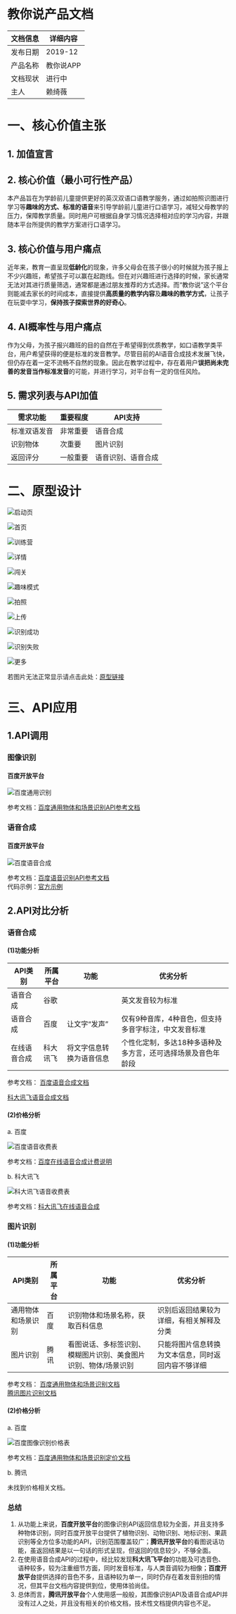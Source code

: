 # 教你说产品文档

文档信息|详细内容|
---|---|
发布日期|2019-12|
产品名称|教你说APP|
文档现状|进行中
主人|赖绮薇

# 一、核心价值主张
## 1. 加值宣言

## 2. 核心价值（最小可行性产品）

本产品旨在为学龄前儿童提供更好的英汉双语口语教学服务，通过如拍照识图进行学习等**趣味的方式、标准的语音**来引导学龄前儿童进行口语学习，减轻父母教学的压力，保障教学质量。同时用户可根据自身学习情况选择相对应的学习内容，并跟随本平台所提供的教学方案进行口语学习。
## 3. 核心价值与用户痛点

近年来，教育一直呈现**低龄化**的现象，许多父母会在孩子很小的时候就为孩子报上不少兴趣班，希望孩子可以赢在起跑线。但在对兴趣班进行选择的时候，家长通常无法对其进行质量筛选，通常都是通过朋友推荐的方式选择。而“教你说”这个平台则能减去家长的时间成本，直接提供**高质量的教学内容**及**趣味的教学方式**，让孩子在玩耍中学习，**保持孩子探索世界的好奇心**。
## 4. AI概率性与用户痛点

作为父母，为孩子报兴趣班的目的自然在于希望得到优质教学，如口语教学类平台，用户希望获得的便是标准的发音教学。尽管目前的AI语音合成技术发展飞快，但仍存在着一定不流畅不自然的现象。因此在教学过程中，存在着用户**误把尚未完善的发音当作标准发音**的可能，并进行学习，对平台有一定的信任风险。
## 5. 需求列表与API加值

需求功能|重要程度|API支持|
---|---|---|
标准双语发音|非常重要|语音合成
识别物体|次重要|图片识别
返回评分|一般重要|语音识别、语音合成

# 二、原型设计

![启动页](https://images.gitee.com/uploads/images/2019/1225/105244_4744e340_1831468.jpeg "start.jpeg")

![首页](https://images.gitee.com/uploads/images/2019/1225/105259_097085d4_1831468.jpeg "first.jpeg")

![训练营](https://images.gitee.com/uploads/images/2019/1225/105342_17d74d8d_1831468.jpeg "xunlian.jpeg")

![详情](https://images.gitee.com/uploads/images/2019/1225/105517_3864302d_1831468.jpeg "xiangqing.jpeg")

![闯关](https://images.gitee.com/uploads/images/2019/1225/105530_16a57726_1831468.jpeg "chuang.jpeg")

![趣味模式](https://images.gitee.com/uploads/images/2019/1225/105546_978a8f2d_1831468.jpeg "quwei.jpeg")

![拍照](https://images.gitee.com/uploads/images/2019/1225/105604_6b8f1f04_1831468.jpeg "camera.jpeg")

![上传](https://images.gitee.com/uploads/images/2019/1225/105624_d8191ffc_1831468.jpeg "photo.jpeg")

![识别成功](https://images.gitee.com/uploads/images/2019/1225/105638_5cfcff4e_1831468.jpeg "yes.jpeg")

![识别失败](https://images.gitee.com/uploads/images/2019/1225/105653_f59ec5ad_1831468.jpeg "no.jpeg")

![更多](https://images.gitee.com/uploads/images/2019/1225/105704_64c607c2_1831468.jpeg "more.jpeg")

若图片无法正常显示请点击此处：[原型链接](http://nfunm172015119.gitee.io/api_speaking)
# 三、API应用

## 1.API调用
### 图像识别
#### 百度开放平台

![百度通用识别](https://images.gitee.com/uploads/images/2019/1223/162354_ac1d52b4_1831468.png "baidu_pic.png")

参考文档：[百度通用物体和场景识别API参考文档](https://ai.baidu.com/ai-doc/IMAGERECOGNITION/Xk3bcxe21)  

### 语音合成
#### 百度开放平台

![百度语音合成](https://images.gitee.com/uploads/images/2019/1223/220503_cfe64486_1831468.png "baidu_speaking.png")

参考文档：[百度语音识别API参考文档](https://ai.baidu.com/ai-doc/SPEECH/2k38y8iut)  
代码示例：[官方示例](https://github.com/Baidu-AIP/speech-demo/blob/master/rest-api-tts/python/tts.py)

## 2.API对比分析

### 语音合成
#### (1)功能分析

API类别|所属平台|功能|优劣分析|
---|---|---|---|
语音合成|谷歌||英文发音较为标准|
语音合成|百度|让文字“发声”|仅有9种音库，4种音色，但支持多音字标注，中文发音标准|
在线语音合成|科大讯飞|将文字信息转换为语音信息|个性化定制，多达18种多语种及多方言，还可选择场景及音色年龄段|

参考文档：
[百度语音合成文档](https://ai.baidu.com/tech/speech/tts)

[科大讯飞语音合成文档](https://www.xfyun.cn/services/online_tts)

#### (2)价格分析

a. 百度

![百度语音收费表](https://images.gitee.com/uploads/images/2019/1221/112633_83dff83f_1831468.jpeg "百度价格.jpg")

参考文档：[百度在线语音合成计费说明](http://ai.baidu.com/ai-doc/SPEECH/Nk38y8pjq)

b. 科大讯飞

![科大讯飞语音收费表](https://images.gitee.com/uploads/images/2019/1221/113048_0bda2e10_1831468.jpeg "科大讯飞价格.jpg")

参考文档：[科大讯飞在线语音合成](http://www.xfyun.cn/services/online_tts)

### 图片识别
#### 

#### (1)功能分析

API类别|所属平台|功能|优劣分析
---|---|---|---|
通用物体和场景识别|百度|识别物体和场景名称，获取百科信息|识别后返回结果较为详细，有相关解释及分类|
图片识别|腾讯|看图说话、多标签识别、模糊图片识别、美食图片识别、物体/场景识别|只能将图片信息转换为文本信息，同时返回内容不够详细|

参考文档：
[百度通用物体和场景识别文档](https://ai.baidu.com/tech/imagerecognition/general)  
[腾讯图片识别文档](https://ai.qq.com/product/visionimgidy.shtml#express)

#### (2)价格分析

a. 百度

![百度图像识别价格表](https://images.gitee.com/uploads/images/2019/1223/225536_cb5ac708_1831468.png "baidu_pic.png")

参考文档：[百度通用物体和场景识别定价文档](https://ai.baidu.com/ai-doc/IMAGERECOGNITION/gk3bcx9n1)

b. 腾讯

未找到价格相关文档。

### 总结
1. 从功能上来说，**百度开放平台**的图像识别API返回信息较为全面，并且支持多种物体识别，同时百度开放平台提供了植物识别、动物识别、地标识别、果蔬识别等全方位多功能的API，识别范围覆盖较广；**腾讯开放平台**的看图说话功能，虽返回结果是以一句话的形式呈现，但返回的信息较少，不够全面。
2. 在使用语音合成API的过程中，经比较发现**科大讯飞平台**的功能及可选音色、语种较多，较为注重细节方面，同时发音标准，与人类音调较为相像；**百度开放平台**提供选择的音色不多，且语种较为单一，同时仍存在着发音别扭的情况，但其平台文档内容提供到位，使用体验尚佳。
3. 总体而言，**腾讯开放平台**个人使用感一般般，其图像识别API及语音合成API并没有过人之处，并且没有相关的价格文档，技术性文档提供内容也不足。
